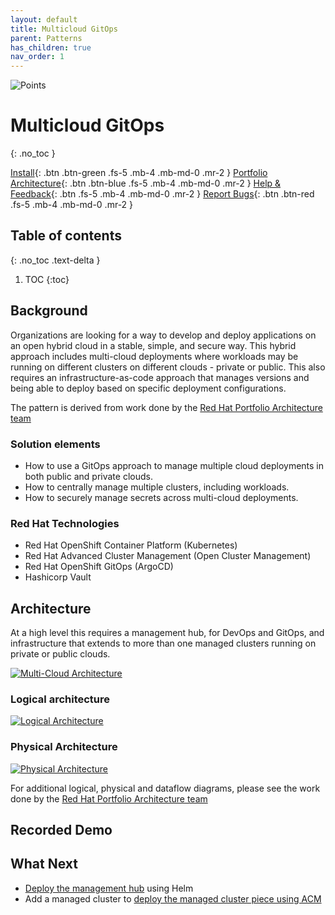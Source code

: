 ```yaml
---
layout: default
title: Multicloud GitOps
parent: Patterns
has_children: true
nav_order: 1
---
```


<div class="pattern_logo">
  <img src="/images/logos/multicloud-gitops.png" class="pattern_logo" alt="Points">
</div>

# Multicloud GitOps

{: .no_toc }

[Install](getting-started){: .btn .btn-green .fs-5 .mb-4 .mb-md-0 .mr-2 }
[Portfolio Architecture](https://www.redhat.com/architect/portfolio/architecturedetail?ppid=8){: .btn .btn-blue .fs-5 .mb-4 .mb-md-0 .mr-2 }
[Help & Feedback](https://groups.google.com/g/hybrid-cloud-patterns){: .btn .fs-5 .mb-4 .mb-md-0 .mr-2 }
[Report Bugs](https://github.com/hybrid-cloud-patterns/multicloud-gitops/issues){: .btn .btn-red .fs-5 .mb-4 .mb-md-0 .mr-2 }

## Table of contents

{: .no_toc .text-delta }

1. TOC
{:toc}

## Background

Organizations are looking for a way to develop and deploy applications on an open hybrid cloud in a stable, simple, and secure way. This hybrid approach includes multi-cloud deployments where workloads may be running on different clusters on different clouds - private or public. This also requires an infrastructure-as-code approach that manages versions and being able to deploy based on specific deployment configurations.

The pattern is derived from work done by the [Red Hat Portfolio Architecture team](https://gitlab.com/redhatdemocentral/portfolio-architecture-examples/-/blob/main/spi-multi-cloud-gitops.adoc)

### Solution elements

- How to use a GitOps approach to manage multiple cloud deployments in both public and private clouds.
- How to centrally manage multiple clusters, including workloads.
- How to securely manage secrets across multi-cloud deployments.

### Red Hat Technologies

- Red Hat OpenShift Container Platform (Kubernetes)
- Red Hat Advanced Cluster Management (Open Cluster Management)
- Red Hat OpenShift GitOps (ArgoCD)
- Hashicorp Vault

## Architecture

At a high level this requires a management hub, for DevOps and GitOps, and infrastructure that extends to more than one managed clusters running on private or public clouds.

[![Multi-Cloud Architecture](/images/multicloud-gitops/hybrid-multicloud-management-gitops-hl-arch.png)](/images/multicloud-gitops/hybrid-multicloud-management-gitops-hl-arch.png)

### Logical architecture

[![Logical Architecture](/images/multicloud-gitops/logical-diagram.png)](/images/multicloud-gitops/logical-diagram.png)

### Physical Architecture

[![Physical Architecture](/images/multicloud-gitops/schema-gitops.png)](/images/multicloud-gitops/schema-gitops.png)

For additional logical, physical and dataflow diagrams, please see the work done by the [Red Hat Portfolio Architecture team](https://gitlab.com/redhatdemocentral/portfolio-architecture-examples/-/blob/main/spi-multi-cloud-gitops.adoc)

## Recorded Demo

## What Next

- [Deploy the management hub](getting-started)  using Helm
- Add a managed cluster to [deploy the  managed cluster piece using ACM](managed-cluster)
